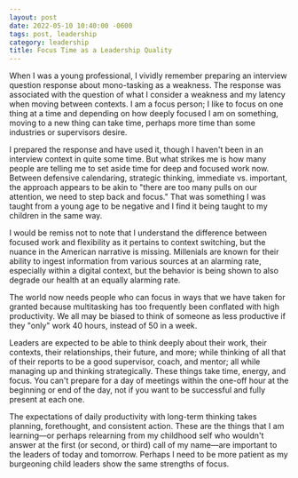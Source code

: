```yaml
---
layout: post
date: 2022-05-10 10:40:00 -0600
tags: post, leadership
category: leadership
title: Focus Time as a Leadership Quality
---
```


When I was a young professional, I vividly remember preparing an interview question response about mono-tasking as a weakness. The response was associated with the question of what I consider a weakness and my latency when moving between contexts. I am a focus person; I like to focus on one thing at a time and depending on how deeply focused I am on something, moving to a new thing can take time, perhaps more time than some industries or supervisors desire.

I prepared the response and have used it, though I haven't been in an interview context in quite some time. But what strikes me is how many people are telling me to set aside time for deep and focused work now. Between defensive calendaring, strategic thinking, immediate vs. important, the approach appears to be akin to "there are too many pulls on our attention, we need to step back and focus." That was something I was taught from a young age to be negative and I find it being taught to my children in the same way.

I would be remiss not to note that I understand the difference between focused work and flexibility as it pertains to context switching, but the nuance in the American narrative is missing. Millenials are known for their ability to ingest information from various sources at an alarming rate, especially within a digital context, but the behavior is being shown to also degrade our health at an equally alarming rate. 

The world now needs people who can focus in ways that we have taken for granted because multitasking has too frequently been conflated with high productivity. We all may be biased to think of someone as less productive if they "only" work 40 hours, instead of 50 in a week.

Leaders are expected to be able to think deeply about their work, their contexts, their relationships, their future, and more; while thinking of all that of their reports to be a good supervisor, coach, and mentor; all while managing up and thinking strategically. These things take time, energy, and focus. You can't prepare for a day of meetings within the one-off hour at the beginning or end of the day, not if you want to be successful and fully present at each one.

The expectations of daily productivity with long-term thinking takes planning, forethought, and consistent action. These are the things that I am learning—or perhaps relearning from my childhood self who wouldn't answer at the first (or second, or third) call of my name—are important to the leaders of today and tomorrow. Perhaps I need to be more patient as my burgeoning child leaders show the same strengths of focus.